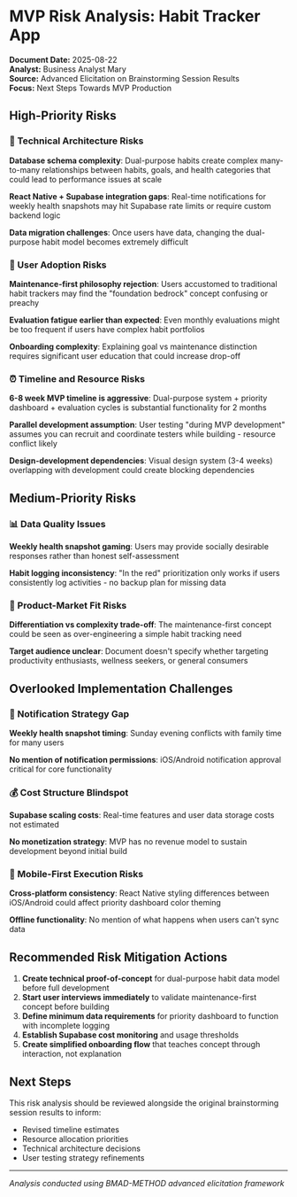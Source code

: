 # MVP Risk Analysis: Habit Tracker App

**Document Date:** 2025-08-22  
**Analyst:** Business Analyst Mary  
**Source:** Advanced Elicitation on Brainstorming Session Results  
**Focus:** Next Steps Towards MVP Production

## High-Priority Risks

### 🚨 Technical Architecture Risks

**Database schema complexity**: Dual-purpose habits create complex many-to-many relationships between habits, goals, and health categories that could lead to performance issues at scale

**React Native + Supabase integration gaps**: Real-time notifications for weekly health snapshots may hit Supabase rate limits or require custom backend logic

**Data migration challenges**: Once users have data, changing the dual-purpose habit model becomes extremely difficult

### 👥 User Adoption Risks

**Maintenance-first philosophy rejection**: Users accustomed to traditional habit trackers may find the "foundation bedrock" concept confusing or preachy

**Evaluation fatigue earlier than expected**: Even monthly evaluations might be too frequent if users have complex habit portfolios

**Onboarding complexity**: Explaining goal vs maintenance distinction requires significant user education that could increase drop-off

### ⏰ Timeline and Resource Risks

**6-8 week MVP timeline is aggressive**: Dual-purpose system + priority dashboard + evaluation cycles is substantial functionality for 2 months

**Parallel development assumption**: User testing "during MVP development" assumes you can recruit and coordinate testers while building - resource conflict likely

**Design-development dependencies**: Visual design system (3-4 weeks) overlapping with development could create blocking dependencies

## Medium-Priority Risks

### 📊 Data Quality Issues

**Weekly health snapshot gaming**: Users may provide socially desirable responses rather than honest self-assessment

**Habit logging inconsistency**: "In the red" prioritization only works if users consistently log activities - no backup plan for missing data

### 🎯 Product-Market Fit Risks

**Differentiation vs complexity trade-off**: The maintenance-first concept could be seen as over-engineering a simple habit tracking need

**Target audience unclear**: Document doesn't specify whether targeting productivity enthusiasts, wellness seekers, or general consumers

## Overlooked Implementation Challenges

### 🔔 Notification Strategy Gap

**Weekly health snapshot timing**: Sunday evening conflicts with family time for many users

**No mention of notification permissions**: iOS/Android notification approval critical for core functionality

### 💰 Cost Structure Blindspot

**Supabase scaling costs**: Real-time features and user data storage costs not estimated

**No monetization strategy**: MVP has no revenue model to sustain development beyond initial build

### 📱 Mobile-First Execution Risks

**Cross-platform consistency**: React Native styling differences between iOS/Android could affect priority dashboard color theming

**Offline functionality**: No mention of what happens when users can't sync data

## Recommended Risk Mitigation Actions

1. **Create technical proof-of-concept** for dual-purpose habit data model before full development
2. **Start user interviews immediately** to validate maintenance-first concept before building
3. **Define minimum data requirements** for priority dashboard to function with incomplete logging
4. **Establish Supabase cost monitoring** and usage thresholds
5. **Create simplified onboarding flow** that teaches concept through interaction, not explanation

## Next Steps

This risk analysis should be reviewed alongside the original brainstorming session results to inform:
- Revised timeline estimates
- Resource allocation priorities
- Technical architecture decisions
- User testing strategy refinements

---

*Analysis conducted using BMAD-METHOD advanced elicitation framework*